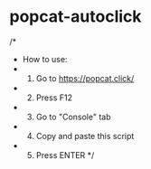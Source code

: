 # popcat-autoclick
/*
 * How to use:
 * 1. Go to https://popcat.click/
 * 2. Press F12
 * 3. Go to "Console" tab
 * 4. Copy and paste this script
 * 5. Press ENTER
 */
